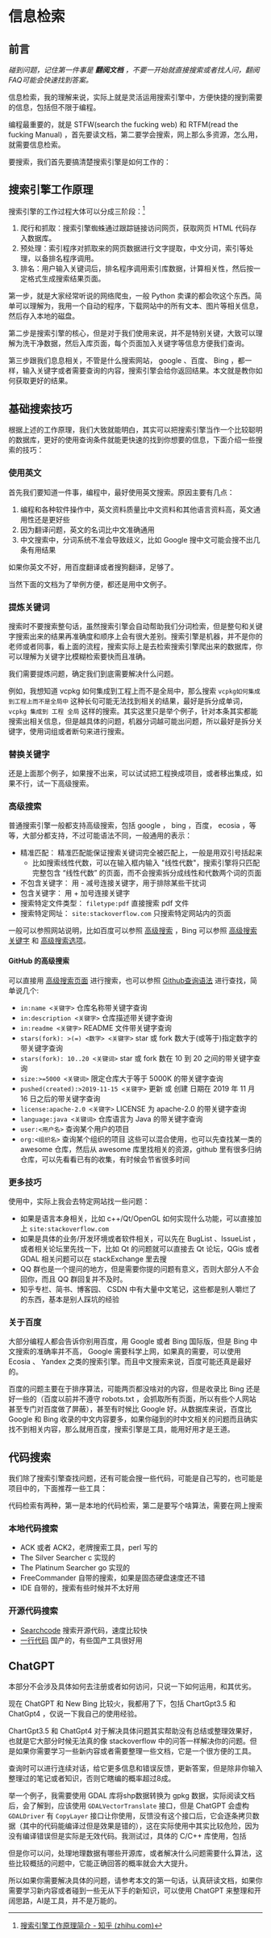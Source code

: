 # 信息检索

## 前言

<em>碰到问题，记住第一件事是 **翻阅文档** ，不要一开始就直接搜索或者找人问，翻阅FAQ可能会快速找到答案。</em>

信息检索，我的理解来说，实际上就是灵活运用搜索引擎中，方便快捷的搜到需要的信息，包括但不限于编程。

编程最重要的，就是 STFW(search the fucking web) 和 RTFM(read the fucking Manual) ，首先要读文档，第二要学会搜索，网上那么多资源，怎么用，就需要信息检索。

要搜索，我们首先要搞清楚搜索引擎是如何工作的：

## 搜索引擎工作原理

搜索引擎的工作过程大体可以分成三阶段：[^1]

1. 爬行和抓取：搜索引擎蜘蛛通过跟踪链接访问网页，获取网页 HTML 代码存入数据库。
1. 预处理：索引程序对抓取来的网页数据进行文字提取，中文分词，索引等处理，以备排名程序调用。
1. 排名：用户输入关键词后，排名程序调用索引库数据，计算相关性，然后按一定格式生成搜索结果页面。

第一步，就是大家经常听说的网络爬虫，一般 Python 卖课的都会吹这个东西。简单可以理解为，我用一个自动的程序，下载网站中的所有文本、图片等相关信息，然后存入本地的磁盘。

第二步是搜索引擎的核心，但是对于我们使用来说，并不是特别关键，大致可以理解为洗干净数据，然后入库页面，每个页面加入关键字等信息方便我们查询。

第三步跟我们息息相关，不管是什么搜索网站， google 、百度、 Bing ，都一样，输入关键字或者需要查询的内容，搜索引擎会给你返回结果。本文就是教你如何获取更好的结果。

## 基础搜索技巧

根据上述的工作原理，我们大致就能明白，其实可以把搜索引擎当作一个比较聪明的数据库，更好的使用查询条件就能更快速的找到你想要的信息，下面介绍一些搜索的技巧：

### 使用英文

首先我们要知道一件事，编程中，最好使用英文搜索。原因主要有几点：

1. 编程和各种软件操作中，英文资料质量比中文资料和其他语言资料高，英文通用性还是更好些
2. 因为翻译问题，英文的名词比中文准确通用
3. 中文搜索中，分词系统不准会导致歧义，比如 Google 搜中文可能会搜不出几条有用结果

如果你英文不好，用百度翻译或者搜狗翻译，足够了。

当然下面的文档为了举例方便，都还是用中文例子。

### 提炼关键词

搜索时不要搜索整句话，虽然搜索引擎会自动帮助我们分词检索，但是整句和关键字搜索出来的结果再准确度和顺序上会有很大差别。搜索引擎是机器，并不是你的老师或者同事，看上面的流程，搜索实际上是去检索搜索引擎爬出来的数据库，你可以理解为关键字比模糊检索要快而且准确。

我们需要提炼问题，确定我们到底需要解决什么问题。

例如，我想知道 vcpkg 如何集成到工程上而不是全局中，那么搜索 `vcpkg如何集成到工程上而不是全局中`  这种长句可能无法找到相关的结果，最好是拆分成单词，`vcpkg 集成到 工程 全局`  这样的搜索。其实这里只是举个例子，针对本条其实都能搜索出相关信息，但是越具体的问题，机器分词越可能出问题，所以最好是拆分关键字，使用词组或者断句来进行搜索。

### 替换关键字

还是上面那个例子，如果搜不出来，可以试试把工程换成项目，或者移出集成，如果不行，试一下高级搜索。

### 高级搜索

普通搜索引擎一般都支持高级搜索，包括 google ， bing ，百度， ecosia ，等等，大部分都支持，不过可能语法不同，一般通用的表示：

* 精准匹配： 精准匹配能保证搜索关键词完全被匹配上，一般是用双引号括起来
  * 比如搜索线性代数，可以在输入框内输入 "线性代数"，搜索引擎将只匹配完整包含 “线性代数” 的页面，而不会搜索拆分成线性和代数两个词的页面
* 不包含关键字： 用 -  减号连接关键字，用于排除某些干扰词
* 包含关键字：  用 + 加号连接关键字
* 搜索特定文件类型：  `filetype:pdf` 直接搜索 pdf 文件
* 搜索特定网址： `site:stackoverflow.com` 只搜索特定网站内的页面

一般可以参照网站说明，比如百度可以参照 [高级搜索](https://baike.baidu.com/item/高级搜索/1743887?fr=aladdin) ，Bing 可以参照 [高级搜索关键字](https://help.bing.microsoft.com/#apex/bing/zh-CHS/10001/-1) 和 [高级搜索选项](https://help.bing.microsoft.com/apex/index/18/zh-CHS/10002)。


#### GitHub 的高级搜索

可以直接用 [高级搜索页面](https://github.com/search/advanced) 进行搜索，也可以参照 [Github查询语法](https://zhuanlan.zhihu.com/p/273766377) 进行查找，简单说几个:

* `in:name <关键字>` 仓库名称带关键字查询
* `in:description <关键字>` 仓库描述带关键字查询
* `in:readme <关键字>` README 文件带关键字查询
* `stars(fork): >(=) <数字> <关键字>` star 或 fork 数大于(或等于)指定数字的带关键字查询
* `stars(fork): 10..20 <关键词>` star 或 fork 数在 10 到 20 之间的带关键字查询
* `size:>=5000 <关键词>` 限定仓库大于等于 5000K 的带关键字查询
* `pushed(created):>2019-11-15 <关键字>` 更新 或 创建 日期在 2019 年 11 月 16 日之后的带关键字查询
* `license:apache-2.0 <关键字>` LICENSE 为 apache-2.0 的带关键字查询
* `language:java <关键词>` 仓库语言为 Java 的带关键字查询
* `user:<用户名>` 查询某个用户的项目
* `org:<组织名>` 查询某个组织的项目
  这些可以混合使用，也可以先查找某一类的 awesome 仓库，然后从 awesome 库里找相关的资源，github 里有很多归纳仓库，可以先看看已有的收集，有时候会节省很多时间

### 更多技巧

使用中，实际上我会去特定网站找一些问题：

* 如果是语言本身相关，比如 c++/Qt/OpenGL 如何实现什么功能，可以直接加上 `site:stackoverflow.com`
* 如果是具体的业务/开发环境或者软件相关，可以先在 BugList 、IssueList ，或者相关论坛里先找一下，比如 Qt 的问题就可以直接去 Qt 论坛，QGis 或者 GDAL 相关问题可以在 stackExchange 里去搜
* QQ 群也是一个提问的地方，但是需要你提的问题有意义，否则大部分人不会回你，而且 QQ 群回复并不及时。
* 知乎专栏、简书、博客园、 CSDN 中有大量中文笔记，这些都是别人嚼烂了的东西，基本是别人踩坑的经验

### 关于百度

大部分编程人都会告诉你别用百度，用 Google 或者 Bing 国际版，但是 Bing 中文搜索的准确率并不高， Google 需要科学上网，如果真的需要，可以使用 Ecosia 、 Yandex 之类的搜索引擎。而且中文搜索来说，百度可能还真是最好的。

百度的问题主要在于排序算法，可能两页都没啥对的内容，但是收录比 Bing 还是好一些的（百度以前并不遵守 robots.txt ，会抓取所有页面，所以有些个人网站甚至专门对百度做了屏蔽），甚至有时候比 Google 好。从数据库来说，百度比 Google 和 Bing 收录的中文内容要多，如果你碰到的时中文相关的问题而且确实找不到相关内容，那么就用百度，搜索引擎是工具，能用好用才是王道。

## 代码搜索

我们除了搜索引擎查找问题，还有可能会搜一些代码，可能是自己写的，也可能是项目中的，下面推荐一些工具：

代码检索有两种，第一是本地的代码检索，第二是要写个啥算法，需要在网上搜索

### 本地代码搜索

* ACK 或者 ACK2，老牌搜索工具，perl 写的
* The Silver Searcher c 实现的
* The Platinum Searcher go 实现的
* FreeCommander 自带的搜索，如果是固态硬盘速度还不错
* IDE 自带的，搜索有些时候并不太好用

### 开源代码搜索

* [Searchcode](https://searchcode.com) 搜索开源代码，速度比较快
* [一行代码](https://www.alinecode.com) 国产的，有些国产工具很好用

## ChatGPT

本部分不会涉及具体如何去注册或者如何访问，只说一下如何运用，和其优劣。

现在 ChatGPT 和 New Bing 比较火，我都用了下，包括 ChartGpt3.5 和 ChatGpt4 ，仅说一下我自己的使用经验。

ChartGpt3.5 和 ChatGpt4 对于解决具体问题其实帮助没有总结或整理效果好，也就是它大部分时候无法真的像 stackoverflow 中的问答一样解决你的问题。但是如果你需要学习一些新内容或者需要整理一些文档，它是一个很方便的工具。

查询时可以进行连续对话，给它更多信息和错误反馈，更新答案，但是除非你输入整理过的笔记或者知识，否则它瞎编的概率超过8成。

举一个例子，我需要使用 GDAL 库将shp数据转换为 gpkg 数据，实际阅读文档后，会了解到，应该使用 `GDALVectorTranslate` 接口，但是 ChatGPT 会虚构 `GDALDriver` 有 `CopyLayer` 接口让你使用，反馈没有这个接口后，它会逐条拷贝数据（其中的代码能编译过但是效果是错的），这在实际使用中其实比较危险，因为没有编译错误但是实际是无效代码。我测试过，具体的 C/C++ 库使用，包括

但是你可以问，处理地理数据有哪些开源库，或者解决什么问题需要什么算法，这些比较概括的问题中，它能正确回答的概率就会大大提升。

所以如果你需要解决具体的问题，请参考本文的第一句话，认真研读文档，如果你需要学习新内容或者碰到一些无从下手的新知识，可以使用 ChatGPT 来整理和开阔思路，AI是工具，并不是万能的。





[^ 1]: [搜索引擎工作原理简介 - 知乎 (zhihu.com)](https://zhuanlan.zhihu.com/p/301641935)